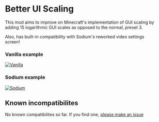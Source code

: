 # Better UI Scaling
This mod aims to improve on Minecraft's implementation of GUI scaling by adding 15 logarithmic GUI scales as opposed to the normal, preset 3.

Also, has built-in compatibility with Sodium's reworked video settings screen!

### Vanilla example
[![Vanilla](https://cdn.discordapp.com/attachments/878153476927004692/879905276017401886/kpoorSZsbf.gif "Vanilla")](https://cdn.discordapp.com/attachments/878153476927004692/879905276017401886/kpoorSZsbf.gif "Vanilla")

### Sodium example
[![Sodium](https://cdn.discordapp.com/attachments/837089393386061856/879501175190323230/ma6QLpwyuh.gif "Sodium")](https://cdn.discordapp.com/attachments/837089393386061856/879501175190323230/ma6QLpwyuh.gif "Sodium")

## Known incompatibilites
No known compatibilites so far. If you find one, [please make an issue](https://github.com/YeahImRose/BetterUIScale/issues)